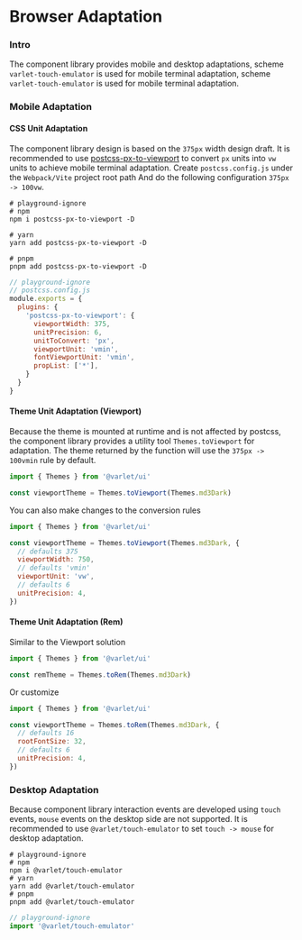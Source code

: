 # Browser Adaptation

### Intro

The component library provides mobile and desktop adaptations,
scheme `varlet-touch-emulator` is used for mobile terminal adaptation,
scheme `varlet-touch-emulator` is used for mobile terminal adaptation.

### Mobile Adaptation

#### CSS Unit Adaptation

The component library design is based on the `375px` width design draft. 
It is recommended to use [postcss-px-to-viewport](https://github.com/evrone/postcss-px-to-viewport) to convert `px` units into `vw` units to achieve mobile terminal adaptation.
Create `postcss.config.js` under the `Webpack/Vite` project root path And do the following configuration `375px -> 100vw`.

```shell
# playground-ignore
# npm
npm i postcss-px-to-viewport -D

# yarn
yarn add postcss-px-to-viewport -D

# pnpm
pnpm add postcss-px-to-viewport -D
```

```js
// playground-ignore
// postcss.config.js
module.exports = {
  plugins: {
    'postcss-px-to-viewport': {
      viewportWidth: 375,
      unitPrecision: 6,
      unitToConvert: 'px',
      viewportUnit: 'vmin',
      fontViewportUnit: 'vmin',
      propList: ['*'],
    }
  }
}
```

#### Theme Unit Adaptation (Viewport)

Because the theme is mounted at runtime and is not affected by postcss, the component library provides a utility tool `Themes.toViewport` for adaptation. The theme returned by the function will use the `375px -> 100vmin` rule by default.

```js
import { Themes } from '@varlet/ui'

const viewportTheme = Themes.toViewport(Themes.md3Dark)
```

You can also make changes to the conversion rules

```js
import { Themes } from '@varlet/ui'

const viewportTheme = Themes.toViewport(Themes.md3Dark, {
  // defaults 375
  viewportWidth: 750,
  // defaults 'vmin'
  viewportUnit: 'vw',
  // defaults 6
  unitPrecision: 4,
})
```

#### Theme Unit Adaptation (Rem)

Similar to the Viewport solution

```js
import { Themes } from '@varlet/ui'

const remTheme = Themes.toRem(Themes.md3Dark)
```

Or customize

```js
import { Themes } from '@varlet/ui'

const viewportTheme = Themes.toRem(Themes.md3Dark, {
  // defaults 16
  rootFontSize: 32,
  // defaults 6
  unitPrecision: 4,
})
```

### Desktop Adaptation

Because component library interaction events are developed using `touch` events, `mouse` events on the desktop side are not supported.
It is recommended to use `@varlet/touch-emulator` to set `touch -> mouse` for desktop adaptation.

```shell
# playground-ignore
# npm
npm i @varlet/touch-emulator
# yarn
yarn add @varlet/touch-emulator
# pnpm
pnpm add @varlet/touch-emulator
```

```js
// playground-ignore
import '@varlet/touch-emulator'
```